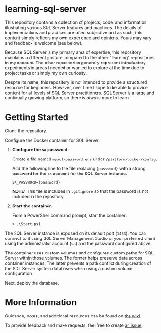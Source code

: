 # learning-sql-server

This repository contains a collection of projects, code, and information illustrating various SQL Server features and practices. The details of implementations and practices are often subjective and as such, this content simply reflects my own experience and opinions. Yours may vary and feedback is welcome (see below).

Because SQL Server is my primary area of expertise, this repository maintains a different posture compared to the other "learning" repositories in my account. The other repositories generally represent introductory experiments in areas I needed or wanted to explore at the time due to project tasks or simply my own curiosity.

Despite its name, this repository is not intended to provide a structured resource for beginners. However, over time I hope to be able to provide content for all levels of SQL Server practitioners. SQL Server is a large and continually growing platform, so there is *always* more to learn.

# Getting Started

Clone the repository.

Configure the Docker container for SQL Server.

1. **Configure the `sa` password.**

   Create a file named `mssql-password.env` under `/platform/docker/config`.

   Add the following line to the file replacing `{password}` with a strong password for the `sa` account for the SQL Server instance.

   ```
   SA_PASSWORD={password}
   ```

   **NOTE:** This file is included in `.gitignore` so that the password is not included in the repository.

1. **Start the container.**

   From a PowerShell command prompt, start the container:

   ```
   > .\Start.ps1
   ```

The SQL Server instance is exposed on its default port (`1433`). You can connect to it using SQL Server Management Studio or your preferred client using the administrator account (`sa`) and the password configured above.

The container uses custom volumes and configures custom paths for SQL Server within those volumes. The former helps preserve data across container instances. The latter prevents a path conflict during creation of the SQL Server system databases when using a custom volume configuration.

Next, deploy [the database](../../wiki/Learning-Database).

# More Information

Guidance, notes, and additional resources can be found on [the wiki](../../wiki).

To provide feedback and make requests, feel free to create [an issue](../../issues).
